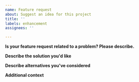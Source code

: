 ```yaml
---
name: Feature request
about: Suggest an idea for this project
title: ''
labels: enhancement
assignees: ''

---
```


**Is your feature request related to a problem? Please describe.**
<!--
A clear and concise description of what the problem is. Eg. "I'm always frustrated when [...]"
-->

**Describe the solution you'd like**
<!--
A clear and concise description of what you want to happen. If you have ideas on how to implement
your solution with (pseudo-)code, include them here.
-->

**Describe alternatives you've considered**
<!--
A clear and concise description of any alternative solutions or features you've considered.
-->

**Additional context**
<!--
Add any other context or screenshots about the feature request here.
-->

<!-- Thanks for contributing! -->
